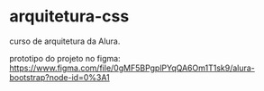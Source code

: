 # arquitetura-css
curso de arquitetura da Alura. 

prototipo do projeto no figma: https://www.figma.com/file/0gMF5BPgplPYqQA6Om1T1sk9/alura-bootstrap?node-id=0%3A1